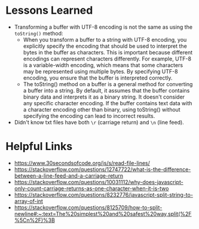 # Lessons Learned

* Transforming a buffer with UTF-8 encoding is not the same as using the
`toString()` method:
  * When you transform a buffer to a string with UTF-8 encoding, you explicitly specify the encoding that should be used to interpret the bytes in the buffer as characters. This is important because different encodings can represent characters differently. For example, UTF-8 is a variable-width encoding, which means that some characters may be represented using multiple bytes. By specifying UTF-8 encoding, you ensure that the buffer is interpreted correctly.
  * The toString() method on a buffer is a general method for converting a buffer into a string. By default, it assumes that the buffer contains binary data and interprets it as a binary string. It doesn't consider any specific character encoding. If the buffer contains text data with a character encoding other than binary, using toString() without specifying the encoding can lead to incorrect results.
* Didn't know txt files have both `\r` (carriage return) and `\n` (line feed).

# Helpful Links
* https://www.30secondsofcode.org/js/s/read-file-lines/
* https://stackoverflow.com/questions/12747722/what-is-the-difference-between-a-line-feed-and-a-carriage-return
* https://stackoverflow.com/questions/10031112/why-does-javascript-only-count-carriage-returns-as-one-character-when-it-is-two
* https://stackoverflow.com/questions/8232776/javascript-split-string-to-array-of-int
* https://stackoverflow.com/questions/8125709/how-to-split-newline#:~:text=The%20simplest%20and%20safest%20way,split(%2F%5Cn%2F)%3B